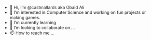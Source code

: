 - 👋 Hi, I’m @castmallards aka Obaid Ali
- 👀 I’m interested in Computer Science and working on fun projects or making games.
- 🌱 I’m currently learning 
- 💞️ I’m looking to collaborate on ...
- 📫 How to reach me ...

<!---
castmallards/castmallards is a ✨ special ✨ repository because its `README.md` (this file) appears on your GitHub profile.
You can click the Preview link to take a look at your changes.
--->
